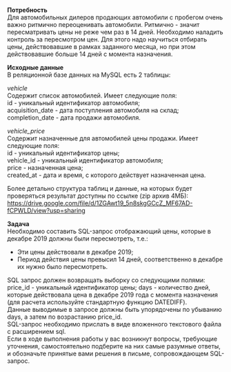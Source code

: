 **Потребность**  
Для автомобильных дилеров продающих автомобили с пробегом очень важно ритмично переоценивать автомобили.
Ритмично - значит пересматривать цены не реже чем раз в 14 дней.
Необходимо наладить контроль за пересмотром цен. Для этого надо научиться отбирать цены, действовавшие в рамках заданного месяца, но при этом действовавшие больше 14 дней с момента назначения.

**Исходные данные**  
В реляционной базе данных на MySQL есть 2 таблицы:

*vehicle*  
Содержит список автомобилей. Имеет следующие поля:  
id - уникальный идентификатор автомобиля;  
acquisition_date - дата поступления автомобиля на склад;  
completion_date - дата продажи автомобиля.  

*vehicle_price*   
Содержит назначенные для автомобилей цены продажи. Имеет следующие поля:  
id - уникальный идентификатор цены;  
vehicle_id - уникальный идентификатор автомобиля;  
price - назначенная цена;  
created_at - дата и время, с которого действует назначенная цена.  

Более детально структура таблиц и данные, на которых будет проверяться результат доступны по ссылке (zip архив 4МБ): 
https://drive.google.com/file/d/1ZGAwt19_5n8skgGCcZ_MF67AD-fCPWLD/view?usp=sharing

**Задача**  
Необходимо составить SQL-запрос отображающий цены, которые в декабре 2019 должны были пересмотреть, т.е.:  
- Эти цены действовали в декабре 2019;  
- Период действия цены превысил 14 дней, соответственно в декабре их нужно было пересмотреть. 

SQL запрос должен возвращать выборку со следующими полями:
price_id - уникальный идентификатор цены;
days - количество дней, которые действовала цена в декабре 2019 года с момента назначения (для расчета используйте стандартную функцию DATEDIFF).  
Данные выводимые в запросе должны быть упорядочены по убыванию days, а затем по возрастанию price_id.  
SQL-запрос необходимо прислать в виде вложенного текстового файла с расширением sql.  
Если в ходе выполнения работы у вас возникнут вопросы, требующие уточнения, самостоятельно подберите на них самые разумные ответы, и обозначьте принятые вами решения в письме, сопровождающем SQL-запрос.